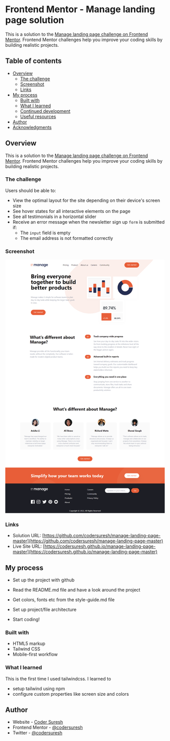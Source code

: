 # Frontend Mentor - Manage landing page solution

This is a solution to the [Manage landing page challenge on Frontend Mentor](https://www.frontendmentor.io/challenges/manage-landing-page-SLXqC6P5). Frontend Mentor challenges help you improve your coding skills by building realistic projects. 

## Table of contents

- [Overview](#overview)
  - [The challenge](#the-challenge)
  - [Screenshot](#screenshot)
  - [Links](#links)
- [My process](#my-process)
  - [Built with](#built-with)
  - [What I learned](#what-i-learned)
  - [Continued development](#continued-development)
  - [Useful resources](#useful-resources)
- [Author](#author)
- [Acknowledgments](#acknowledgments)

## Overview
This is a solution to the [Manage landing page challenge on Frontend Mentor](https://www.frontendmentor.io/challenges/manage-landing-page-SLXqC6P5). Frontend Mentor challenges help you improve your coding skills by building realistic projects. 

### The challenge

Users should be able to:

- View the optimal layout for the site depending on their device's screen size
- See hover states for all interactive elements on the page
- See all testimonials in a horizontal slider
- Receive an error message when the newsletter sign up `form` is submitted if:
  - The `input` field is empty
  - The email address is not formatted correctly

### Screenshot

![](./ss.png)


### Links

- Solution URL: [https://github.com/codersuresh/manage-landing-page-master](https://github.com/codersuresh/manage-landing-page-master)
- Live Site URL: [https://codersuresh.github.io/manage-landing-page-master](https://codersuresh.github.io/manage-landing-page-master)

## My process
- Set up the project with github

- Read the README.md file and have a look around the project

- Get colors, fonts etc from the style-guide.md file

- Set up project/file architecture 

- Start coding!

### Built with

- HTML5 markup
- Tailwind CSS
- Mobile-first workflow

### What I learned

This is the first time I used tailwindcss. 
I learned to 
- setup tailwind using npm
- configure custom properties like screen size and colors


## Author

- Website - [Coder Suresh](https://codersuresh.github.io/)
- Frontend Mentor - [@codersuresh](https://www.frontendmentor.io/profile/codersuresh)
- Twitter - [@codersuresh](https://www.twitter.com/codersuresh)
